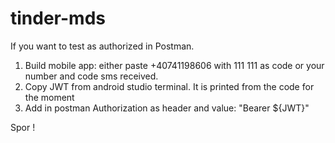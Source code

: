 # tinder-mds

If you want to test as authorized in Postman.
1. Build mobile app: either paste +40741198606 with 111 111 as code or your number and code sms received.
2. Copy JWT from android studio terminal. It is printed from the code for the moment
3. Add in postman Authorization as header and value: "Bearer ${JWT}"

Spor !
